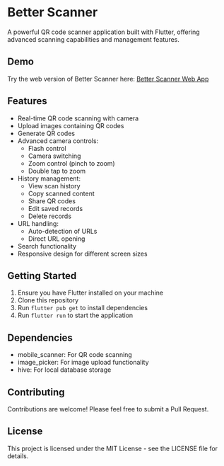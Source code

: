 # Better Scanner

A powerful QR code scanner application built with Flutter, offering advanced scanning capabilities and management features.

## Demo

Try the web version of Better Scanner here: [Better Scanner Web App](https://darkchochlate-better-scanner.web.app/)

## Features

- Real-time QR code scanning with camera
- Upload images containing QR codes
- Generate QR codes
- Advanced camera controls:
  - Flash control
  - Camera switching
  - Zoom control (pinch to zoom)
  - Double tap to zoom
- History management:
  - View scan history
  - Copy scanned content
  - Share QR codes
  - Edit saved records
  - Delete records
- URL handling:
  - Auto-detection of URLs
  - Direct URL opening
- Search functionality
- Responsive design for different screen sizes

## Getting Started

1. Ensure you have Flutter installed on your machine
2. Clone this repository
3. Run `flutter pub get` to install dependencies
4. Run `flutter run` to start the application

## Dependencies

- mobile_scanner: For QR code scanning
- image_picker: For image upload functionality
- hive: For local database storage

## Contributing

Contributions are welcome! Please feel free to submit a Pull Request.

## License

This project is licensed under the MIT License - see the LICENSE file for details.
